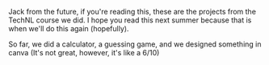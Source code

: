 Jack from the future, if you're reading this, these are the projects from the TechNL course we did. I hope you read this next summer because that is when we'll do this again (hopefully).

So far, we did a calculator, a guessing game, and we designed something in canva (It's not great, however, it's like a 6/10)
